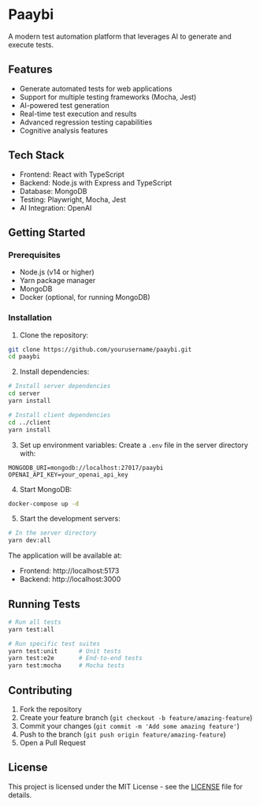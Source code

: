 # Paaybi

A modern test automation platform that leverages AI to generate and execute tests.

## Features

- Generate automated tests for web applications
- Support for multiple testing frameworks (Mocha, Jest)
- AI-powered test generation
- Real-time test execution and results
- Advanced regression testing capabilities
- Cognitive analysis features

## Tech Stack

- Frontend: React with TypeScript
- Backend: Node.js with Express and TypeScript
- Database: MongoDB
- Testing: Playwright, Mocha, Jest
- AI Integration: OpenAI

## Getting Started

### Prerequisites

- Node.js (v14 or higher)
- Yarn package manager
- MongoDB
- Docker (optional, for running MongoDB)

### Installation

1. Clone the repository:
```bash
git clone https://github.com/yourusername/paaybi.git
cd paaybi
```

2. Install dependencies:
```bash
# Install server dependencies
cd server
yarn install

# Install client dependencies
cd ../client
yarn install
```

3. Set up environment variables:
Create a `.env` file in the server directory with:
```
MONGODB_URI=mongodb://localhost:27017/paaybi
OPENAI_API_KEY=your_openai_api_key
```

4. Start MongoDB:
```bash
docker-compose up -d
```

5. Start the development servers:
```bash
# In the server directory
yarn dev:all
```

The application will be available at:
- Frontend: http://localhost:5173
- Backend: http://localhost:3000

## Running Tests

```bash
# Run all tests
yarn test:all

# Run specific test suites
yarn test:unit      # Unit tests
yarn test:e2e       # End-to-end tests
yarn test:mocha     # Mocha tests
```

## Contributing

1. Fork the repository
2. Create your feature branch (`git checkout -b feature/amazing-feature`)
3. Commit your changes (`git commit -m 'Add some amazing feature'`)
4. Push to the branch (`git push origin feature/amazing-feature`)
5. Open a Pull Request

## License

This project is licensed under the MIT License - see the [LICENSE](LICENSE) file for details.
